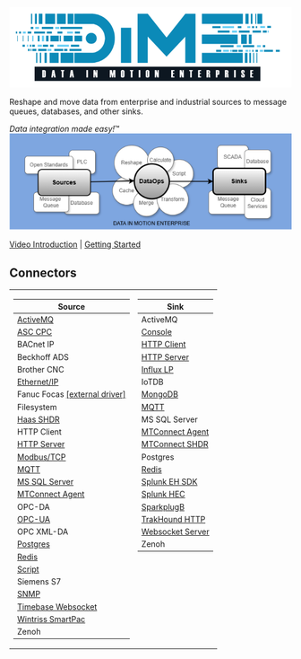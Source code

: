 ![DIME Logo](dime_logo.png)
  
Reshape and move data from enterprise and industrial sources to message queues, databases, and other sinks.  
  
<i>Data integration made easy!</i>™  
![DIME DataOps Diagram](dime_dataops_diagram.png)

[Video Introduction](https://www.youtube.com/watch?v=P5Gc5bKdiy4) | [Getting Started](https://github.com/Ladder99/DIME/wiki/01.-Getting-Started)

## Connectors

<table><tr><td valign="top">

| Source                                                                      |
|-----------------------------------------------------------------------------|
| [ActiveMQ](../../wiki/04.-Connector-Reference#activemq)                     |
| [ASC CPC](../../wiki/04.-Connector-Reference#asc-cpc)                       |
| BACnet IP                                                                   |
| Beckhoff ADS                                                                |
| Brother CNC                                                                 |
| [Ethernet/IP](../../wiki/04.-Connector-Reference#ethernetip)                |
| Fanuc Focas [[external driver]](https://github.com/Ladder99/fanuc-driver)   |
| Filesystem                                                                  |
| [Haas SHDR](../../wiki/04.-Connector-Reference#haas-shdr)                   |
| HTTP Client                                                                 |
| [HTTP Server](../../wiki/04.-Connector-Reference#http-server)               |
| [Modbus/TCP](../../wiki/04.-Connector-Reference#modbus-tcp)                 |
| [MQTT](../../wiki/04.-Connector-Reference#mqtt)                             |
| [MS SQL Server](../../wiki/04.-Connector-Reference#ms-sql-server)           |
| [MTConnect Agent](../../wiki/04.-Connector-Reference#mtconnect-agent)       |
| OPC-DA                                                                      |
| [OPC-UA](../../wiki/04.-Connector-Reference#opc-ua)                         |
| OPC XML-DA                                                                  |
| [Postgres](../../wiki/04.-Connector-Reference#postgres)                     |
| [Redis](../../wiki/04.-Connector-Reference#redis)                           |
| [Script](../../wiki/04.-Connector-Reference#script)                         |
| Siemens S7                                                                  |
| [SNMP](../../wiki/04.-Connector-Reference#snmp)                             |
| [Timebase Websocket](../../wiki/04.-Connector-Reference#timebase-websocket) | 
| [Wintriss SmartPac](../../wiki/04.-Connector-Reference#wintriss-smartpac)   |
| Zenoh                                                                       |

</td><td valign="top">

| Sink                                                                    |
|-------------------------------------------------------------------------|
| ActiveMQ                                                                |
| [Console](../../wiki/04.-Connector-Reference#console)                   |
| [HTTP Client](../../wiki/04.-Connector-Reference#http-client)           |
| [HTTP Server](../../wiki/04.-Connector-Reference#http-server)           |
| [Influx LP](../../wiki/04.-Connector-Reference#influx-lp)               |
| IoTDB                                                                   |
| [MongoDB](../../wiki/04.-Connector-Reference#mongodb)                   |
| [MQTT](../../wiki/04.-Connector-Reference#mqtt)                         |
| MS SQL Server                                                           |
| [MTConnect Agent](../../wiki/04.-Connector-Reference#mtconnect-agent)   |
| [MTConnect SHDR](../../wiki/04.-Connector-Reference#mtconnect-shdr)     |
| Postgres                                                                |
| [Redis](../../wiki/04.-Connector-Reference#redis)                       |
| [Splunk EH SDK](../../wiki/04.-Connector-Reference#splunk-eh-sdk)       |
| [Splunk HEC](../../wiki/04.-Connector-Reference#splunk-hec)             |
| [SparkplugB](../../wiki/04.-Connector-Reference#sparkplugb)             |
| [TrakHound HTTP](../../wiki/04.-Connector-Reference#trakhound-http)     |
| [Websocket Server](../../wiki/04.-Connector-Reference#websocket-server) |
| Zenoh                                                                   |

</td></tr></table>
